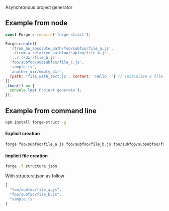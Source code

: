 Asynchronous project generator

## Example from node

```js
const Forge = require('forge-struct');

Forge.create([
  '/from_an_absolute_path/foo/subfoo/file_a.js',
  './from_a_relative_pathfoo/subfoo/file_b.js',
  '../../dir/file_b.js',
  'foo/subfoo/subsubfoo/file_c.js',
  'sample.js',
  'another_dir/empty_dir',
  {path: 'file_with_text.js', content: 'Hello !'} // Initialize a file with some content
])
.then(() => {
  console.log('Project generate');
});

```

## Example from command line

```bash
npm install forge-struct -g
```

#### Explicit creation
```bash
forge foo/subfoo/file_a.js foo/subfoo/file_b.js foo/subfoo/subsubfoo/file_c.js sample.js another_dir/empty_dir
```

#### Implicit file creation
```bash
forge -f structure.json
```

With structure.json as follow
```js
[
  "foo/subfoo/file_a.js",
  "foo/subfoo/file_b.js",
  "sample.js"
]
```
